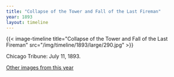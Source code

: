 ```yaml
---
title: "Collapse of the Tower and Fall of the Last Fireman"
year: 1893
layout: timeline
---
```


{{< image-timeline title="Collapse of the Tower and Fall of the Last Fireman" src="/img/timeline/1893/large/290.jpg" >}}


Chicago Tribune: July 11, 1893.  

[Other images from this year](/historical/timeline/1893)